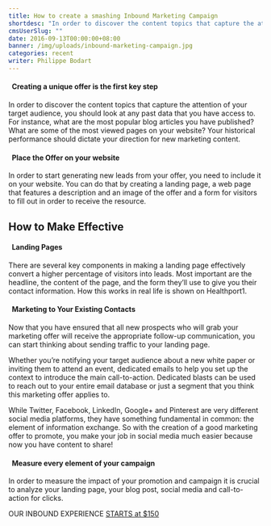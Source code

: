 ```yaml
---
title: How to create a smashing Inbound Marketing Campaign
shortdesc: "In order to discover the content topics that capture the attention of your target audience, you should look at any past data that you have access to. For instance, what are the most popular blog articles you have published?"
cmsUserSlug: ""
date: 2016-09-13T00:00:00+08:00
banner: /img/uploads/inbound-marketing-campaign.jpg
categories: recent
writer: Philippe Bodart
---
```


#### <em class="fa fa-thumbs-up">&nbsp;</em> Creating a unique offer is the first key step

In order to discover the content topics that capture the attention of your target audience, you should look at any past data that you have access to. For instance, what are the most popular blog articles you have published? What are some of the most viewed pages on your website? Your historical performance should dictate your direction for new marketing content.

 #### <em class="fa fa-thumbs-up">&nbsp;</em> Place the Offer on your website

In order to start generating new leads from your offer, you need to include it on your website. You can do that by creating a landing page, a web page that features a description and an image of the offer and a form for visitors to fill out in order to receive the resource.

## How to Make Effective

#### <em class="fa fa-thumbs-up">&nbsp;</em> Landing Pages

There are several key components in making a landing page effectively convert a higher percentage of visitors into leads. Most important are the headline, the content of the page, and the form they’ll use to give you their contact information. How this works in real life is shown on Healthport1.

#### <em class="fa fa-thumbs-up">&nbsp;</em> Marketing to Your Existing Contacts

Now that you have ensured that all new prospects who will grab your marketing offer will receive the appropriate follow-up communication, you can start thinking about sending traffic to your landing page.

Whether you’re notifying your target audience about a new white paper or inviting them to attend an event, dedicated emails to help you set up the context to introduce the main call-to-action. Dedicated blasts can be used to reach out to your entire email database or just a segment that you think this marketing offer applies to.

While Twitter, Facebook, LinkedIn, Google+ and Pinterest are very different social media platforms, they have something fundamental in common: the element of information exchange. So with the creation of a good marketing offer to promote, you make your job in social media much easier because now you have content to share!

#### <em class="fa fa-thumbs-up">&nbsp;</em> Measure every element of your campaign

In order to measure the impact of your promotion and campaign it is crucial to analyze your landing page, your blog post, social media and call-to-action for clicks.

OUR INBOUND EXPERIENCE [STARTS at $150](https://webfactories.biz/uploads/site_phpwebfactories/pages/Inbound%20Digital%20Marketing%20Proposal%20Webfactories-SAMPLE-4.pdf)  
  